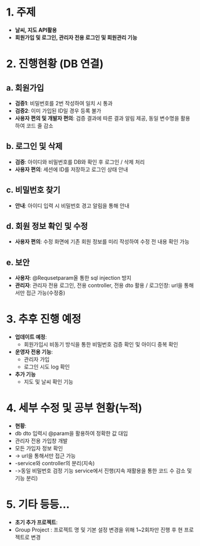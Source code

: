 # 1. 주제
- **날씨, 지도 API활용**
- **회원가입 및 로그인, 관리자 전용 로그인 및 회원관리 기능**

# 2. 진행현황 (DB 연결)
## a. 회원가입
- **검증1**: 비밀번호를 2번 작성하여 일치 시 통과
- **검증2**: 이미 가입된 ID일 경우 등록 불가
- **사용자 편의 및 개발자 편의**: 검증 결과에 따른 결과 알림 제공, 동일 변수명을 활용하여 코드 줄 감소
  
## b. 로그인 및 삭제
- **검증**: 아이디와 비밀번호를 DB와 확인 후 로그인 / 삭제 처리
- **사용자 편의**: 세션에 ID를 저장하고 로그인 상태 안내

## c. 비밀번호 찾기
- **안내**: 아이디 입력 시 비밀번호 경고 알림을 통해 안내

## d. 회원 정보 확인 및 수정
- **사용자 편의**: 수정 화면에 기존 회원 정보를 미리 작성하여 수정 전 내용 확인 가능
## e. 보안
- **사용자**: @Requsetparam올 통한 sql injection 방지
- **관리자**: 관리자 전용 로그인, 전용 controller, 전용 dto 활용 / 로그인창: url을 통해서만 접근 가능(수정중)


# 3. 추후 진행 예정
- **업데이트 예정**:
  - 회원가입시 비동기 방식을 통한 비밀번호 검증 확인 및 아이디 중복 확인
- **운영자 전용 기능**:
  - 관리자 가입
  - 로그인 시도 log 확인
- **추가 기능**
  - 지도 및 날씨 확인 기능
 


# 4. 세부 수정 및 공부 현황(누적)
- **현황**:
- db dto 입력시 @param을 활용하여 정확한 값 대입
- 관리자 전용 가입창 개발
- 모든 가입자 정보 확인
- -> url을 통해서만 접근 가능
- -service와 controller의 분리(지속)
- ->동일 비밀번호 검정 기능 service에서 진행(지속 재활용을 통한 코드 수 감소 및 기능 분리)


# 5. 기타 등등...
- **초기 추가 프로젝트**:
- Group Project : 프로젝트 명 및 기본 설정 변경을 위해 1~2회차만 진행 후 현 프로젝트로 변경
